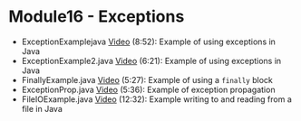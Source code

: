 # Module16 - Exceptions

- ExceptionExamplejava [Video](https://youtu.be/7suzPlUidbQ) (8:52): Example of using exceptions in Java
- ExceptionExample2.java [Video](https://youtu.be/XgDj0OBrmsA) (6:21): Example of using exceptions in Java
- FinallyExample.java [Video](https://youtu.be/zqwRzLVHWk4) (5:27): Example of using a `finally` block
- ExceptionProp.java [Video](https://youtu.be/wg8hS9bya-k) (5:36): Example of exception propagation
- FileIOExample.java [Video](https://youtu.be/w2ADNZhjyVQ) (12:32): Example writing to and reading from a file in Java 